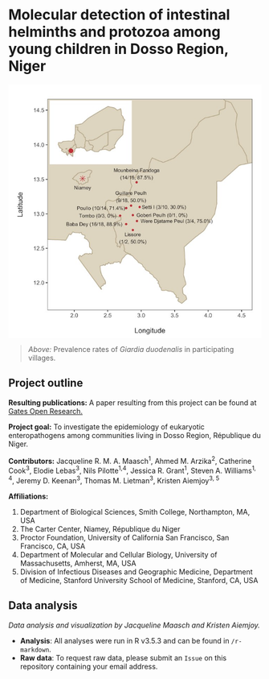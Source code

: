 # Molecular detection of intestinal helminths and protozoa among young children in Dosso Region, Niger

<p align="center">   
<img src="https://github.com/jmaasch/parasite-epidemiology-dosso-region/blob/master/figures/maps/Figure1.ParasiteEpiManuscript_small.jpg" width="600" align="middle"/>
</p>

> *Above:* Prevalence rates of *Giardia duodenalis* in participating villages.

## Project outline

**Resulting publications:** A paper resulting from this project can be found at [Gates Open Research.](https://gatesopenresearch.org/articles/4-38/v1)

**Project goal:** To investigate the epidemiology of eukaryotic enteropathogens among communities living in
Dosso Region, République du Niger.

**Contributors:** Jacqueline R. M. A. Maasch<sup>1</sup>, Ahmed M. Arzika<sup>2</sup>, Catherine Cook<sup>3</sup>, Elodie Lebas<sup>3</sup>, Nils Pilotte<sup>1,4</sup>, Jessica R. Grant<sup>1</sup>, Steven A. Williams<sup>1, 4</sup>, Jeremy D. Keenan<sup>3</sup>, Thomas M. Lietman<sup>3</sup>, Kristen Aiemjoy<sup>3, 5</sup>

**Affiliations:**
1. Department of Biological Sciences, Smith College, Northampton, MA, USA
2. The Carter Center, Niamey, République du Niger
3. Proctor Foundation, University of California San Francisco, San Francisco, CA, USA
4. Department of Molecular and Cellular Biology, University of Massachusetts, Amherst, MA, USA
5. Division of Infectious Diseases and Geographic Medicine, Department of Medicine, Stanford University School of Medicine, Stanford, CA, USA

## Data analysis

*Data analysis and visualization by Jacqueline Maasch and Kristen Aiemjoy.*

* **Analysis**: All analyses were run in R v3.5.3 and can be found in ```/r-markdown```.
* **Raw data**: To request raw data, please submit an ```Issue``` on this repository containing your email address.
